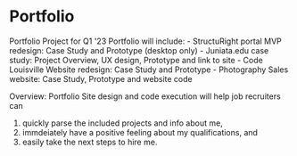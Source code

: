 # Portfolio
Portfolio Project for Q1 '23
Portfolio will include: 
    - StructuRight portal MVP redesign: Case Study and Prototype (desktop only)
    - Juniata.edu case study: Project Overview, UX design, Prototype and link to site
    - Code Louisville Website redesign: Case Study and Prototype 
    - Photography Sales website: Case Study, Prototype and website code

Overview: Portfolio Site design and code execution will help job recruiters can
1) quickly parse the included projects and info about me, 
2) immdeiately have a positive feeling about my qualifications, and
3) easily take the next steps to hire me.


